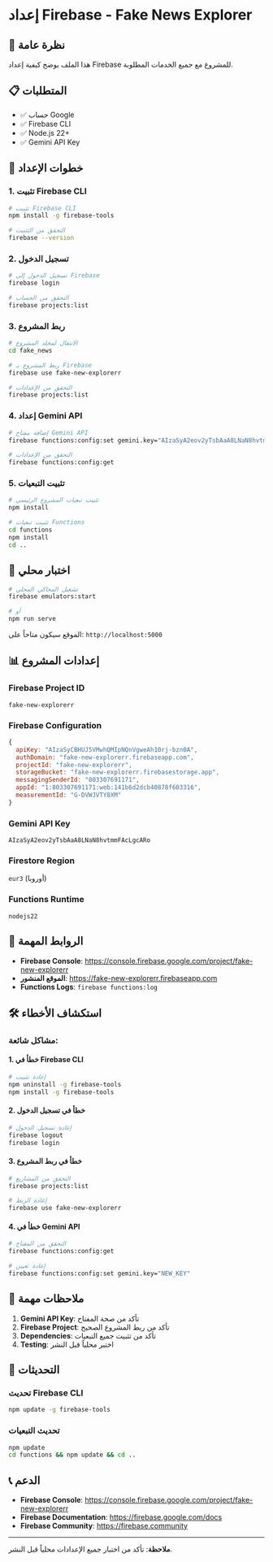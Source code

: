 # إعداد Firebase - Fake News Explorer

## 🎯 نظرة عامة

هذا الملف يوضح كيفية إعداد Firebase للمشروع مع جميع الخدمات المطلوبة.

## 📋 المتطلبات

- ✅ حساب Google
- ✅ Firebase CLI
- ✅ Node.js 22+
- ✅ Gemini API Key

## 🔧 خطوات الإعداد

### 1. تثبيت Firebase CLI

```bash
# تثبيت Firebase CLI
npm install -g firebase-tools

# التحقق من التثبيت
firebase --version
```

### 2. تسجيل الدخول

```bash
# تسجيل الدخول إلى Firebase
firebase login

# التحقق من الحساب
firebase projects:list
```

### 3. ربط المشروع

```bash
# الانتقال لمجلد المشروع
cd fake_news

# ربط المشروع بـ Firebase
firebase use fake-new-explorerr

# التحقق من الإعدادات
firebase projects:list
```

### 4. إعداد Gemini API

```bash
# إضافة مفتاح Gemini API
firebase functions:config:set gemini.key="AIzaSyA2eov2yTsbAaA8LNaN8hvtmmFAcLgcARo"

# التحقق من الإعدادات
firebase functions:config:get
```

### 5. تثبيت التبعيات

```bash
# تثبيت تبعيات المشروع الرئيسي
npm install

# تثبيت تبعيات Functions
cd functions
npm install
cd ..
```

## 🚀 اختبار محلي

```bash
# تشغيل المحاكي المحلي
firebase emulators:start

# أو
npm run serve
```

الموقع سيكون متاحاً على: `http://localhost:5000`

## 📊 إعدادات المشروع

### Firebase Project ID
`fake-new-explorerr`

### Firebase Configuration
```javascript
{
  apiKey: "AIzaSyCBHUJ5VMwhQMIpNQnVgweAh10rj-bzn0A",
  authDomain: "fake-new-explorerr.firebaseapp.com",
  projectId: "fake-new-explorerr",
  storageBucket: "fake-new-explorerr.firebasestorage.app",
  messagingSenderId: "803307691171",
  appId: "1:803307691171:web:141b6d2dcb40878f603316",
  measurementId: "G-DVWJVTY8XM"
}
```

### Gemini API Key
`AIzaSyA2eov2yTsbAaA8LNaN8hvtmmFAcLgcARo`

### Firestore Region
`eur3` (أوروبا)

### Functions Runtime
`nodejs22`

## 🔗 الروابط المهمة

- **Firebase Console**: https://console.firebase.google.com/project/fake-new-explorerr
- **الموقع المنشور**: https://fake-new-explorerr.firebaseapp.com
- **Functions Logs**: `firebase functions:log`

## 🛠️ استكشاف الأخطاء

### مشاكل شائعة:

#### 1. خطأ في Firebase CLI
```bash
# إعادة تثبيت
npm uninstall -g firebase-tools
npm install -g firebase-tools
```

#### 2. خطأ في تسجيل الدخول
```bash
# إعادة تسجيل الدخول
firebase logout
firebase login
```

#### 3. خطأ في ربط المشروع
```bash
# التحقق من المشاريع
firebase projects:list

# إعادة الربط
firebase use fake-new-explorerr
```

#### 4. خطأ في Gemini API
```bash
# التحقق من المفتاح
firebase functions:config:get

# إعادة تعيين
firebase functions:config:set gemini.key="NEW_KEY"
```

## 📝 ملاحظات مهمة

1. **Gemini API Key**: تأكد من صحة المفتاح
2. **Firebase Project**: تأكد من ربط المشروع الصحيح
3. **Dependencies**: تأكد من تثبيت جميع التبعيات
4. **Testing**: اختبر محلياً قبل النشر

## 🔄 التحديثات

### تحديث Firebase CLI
```bash
npm update -g firebase-tools
```

### تحديث التبعيات
```bash
npm update
cd functions && npm update && cd ..
```

## 📞 الدعم

- **Firebase Console**: https://console.firebase.google.com/project/fake-new-explorerr
- **Firebase Documentation**: https://firebase.google.com/docs
- **Firebase Community**: https://firebase.community

---

**ملاحظة**: تأكد من اختبار جميع الإعدادات محلياً قبل النشر.
